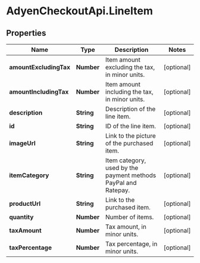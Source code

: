 # AdyenCheckoutApi.LineItem

## Properties

Name | Type | Description | Notes
------------ | ------------- | ------------- | -------------
**amountExcludingTax** | **Number** | Item amount excluding the tax, in minor units. | [optional] 
**amountIncludingTax** | **Number** | Item amount including the tax, in minor units. | [optional] 
**description** | **String** | Description of the line item. | [optional] 
**id** | **String** | ID of the line item. | [optional] 
**imageUrl** | **String** | Link to the picture of the purchased item. | [optional] 
**itemCategory** | **String** | Item category, used by the payment methods PayPal and Ratepay. | [optional] 
**productUrl** | **String** | Link to the purchased item. | [optional] 
**quantity** | **Number** | Number of items. | [optional] 
**taxAmount** | **Number** | Tax amount, in minor units. | [optional] 
**taxPercentage** | **Number** | Tax percentage, in minor units. | [optional] 


